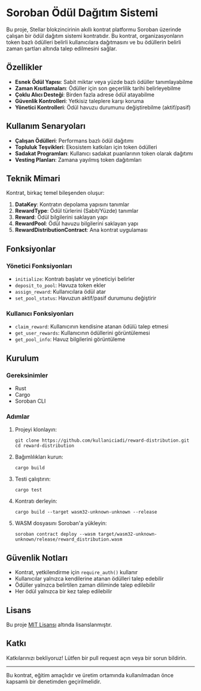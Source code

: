 # Soroban Ödül Dağıtım Sistemi

Bu proje, Stellar blokzincirinin akıllı kontrat platformu Soroban üzerinde çalışan bir ödül dağıtım sistemi kontratıdır. Bu kontrat, organizasyonların token bazlı ödülleri belirli kullanıcılara dağıtmasını ve bu ödüllerin belirli zaman şartları altında talep edilmesini sağlar.

## Özellikler

- **Esnek Ödül Yapısı**: Sabit miktar veya yüzde bazlı ödüller tanımlayabilme
- **Zaman Kısıtlamaları**: Ödüller için son geçerlilik tarihi belirleyebilme
- **Çoklu Alıcı Desteği**: Birden fazla adrese ödül atayabilme
- **Güvenlik Kontrolleri**: Yetkisiz taleplere karşı koruma
- **Yönetici Kontrolleri**: Ödül havuzu durumunu değiştirebilme (aktif/pasif)

## Kullanım Senaryoları

- **Çalışan Ödülleri**: Performans bazlı ödül dağıtımı
- **Topluluk Teşvikleri**: Ekosistem katkıları için token ödülleri
- **Sadakat Programları**: Kullanıcı sadakat puanlarının token olarak dağıtımı
- **Vesting Planları**: Zamana yayılmış token dağıtımları

## Teknik Mimari

Kontrat, birkaç temel bileşenden oluşur:

1. **DataKey**: Kontratın depolama yapısını tanımlar
2. **RewardType**: Ödül türlerini (Sabit/Yüzde) tanımlar
3. **Reward**: Ödül bilgilerini saklayan yapı
4. **RewardPool**: Ödül havuzu bilgilerini saklayan yapı
5. **RewardDistributionContract**: Ana kontrat uygulaması

## Fonksiyonlar

### Yönetici Fonksiyonları

- `initialize`: Kontratı başlatır ve yöneticiyi belirler
- `deposit_to_pool`: Havuza token ekler
- `assign_reward`: Kullanıcılara ödül atar
- `set_pool_status`: Havuzun aktif/pasif durumunu değiştirir

### Kullanıcı Fonksiyonları

- `claim_reward`: Kullanıcının kendisine atanan ödülü talep etmesi
- `get_user_rewards`: Kullanıcının ödüllerini görüntülemesi
- `get_pool_info`: Havuz bilgilerini görüntüleme

## Kurulum

### Gereksinimler

- Rust
- Cargo
- Soroban CLI

### Adımlar

1. Projeyi klonlayın:
   ```
   git clone https://github.com/kullaniciadi/reward-distribution.git
   cd reward-distribution
   ```

2. Bağımlılıkları kurun:
   ```
   cargo build
   ```

3. Testi çalıştırın:
   ```
   cargo test
   ```

4. Kontratı derleyin:
   ```
   cargo build --target wasm32-unknown-unknown --release
   ```

5. WASM dosyasını Soroban'a yükleyin:
   ```
   soroban contract deploy --wasm target/wasm32-unknown-unknown/release/reward_distribution.wasm
   ```

## Güvenlik Notları

- Kontrat, yetkilendirme için `require_auth()` kullanır
- Kullanıcılar yalnızca kendilerine atanan ödülleri talep edebilir
- Ödüller yalnızca belirtilen zaman diliminde talep edilebilir
- Her ödül yalnızca bir kez talep edilebilir

## Lisans

Bu proje [MIT Lisansı](LICENSE) altında lisanslanmıştır.

## Katkı

Katkılarınızı bekliyoruz! Lütfen bir pull request açın veya bir sorun bildirin.

---

Bu kontrat, eğitim amaçlıdır ve üretim ortamında kullanılmadan önce kapsamlı bir denetimden geçirilmelidir.
